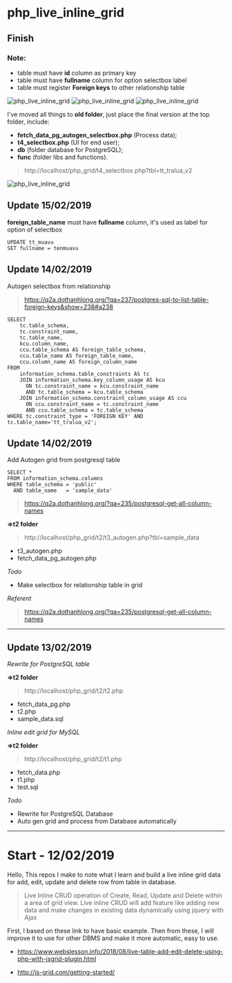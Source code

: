 # php_live_inline_grid

## Finish
### Note:
* table must have **id** column as primary key
* table must have **fullname** column for option selectbox label
* table must register **Foreign keys** to other relationship table

![php_live_inline_grid](./img/tt_tralua_v2.PNG)
![php_live_inline_grid](./img/tt_tralua_v2_2.PNG)
![php_live_inline_grid](./img/tt_loaicay.PNG)

I've moved all things to **old folder**, just place the final version at the top folder, include:
* **fetch_data_pg_autogen_selectbox.php** (Process data);
* **t4_selectbox.php** (UI for end user);
* **db** (folder database for PostgreSQL);
* **func** (folder libs and functions).

> http://localhost/php_grid/t4_selectbox.php?tbl=tt_tralua_v2

![php_live_inline_grid](./img/t4.png)

## Update 15/02/2019
**foreign_table_name** must have **fullname** column, it's used as label for option of selectbox

```
UPDATE tt_muavu
SET fullname = tenmuavu
```

## Update 14/02/2019
Autogen selectbox from relationship

> https://q2a.dothanhlong.org/?qa=237/postgres-sql-to-list-table-foreign-keys&show=238#a238
```
SELECT
    tc.table_schema, 
    tc.constraint_name, 
    tc.table_name, 
    kcu.column_name, 
    ccu.table_schema AS foreign_table_schema,
    ccu.table_name AS foreign_table_name,
    ccu.column_name AS foreign_column_name 
FROM 
    information_schema.table_constraints AS tc 
    JOIN information_schema.key_column_usage AS kcu
      ON tc.constraint_name = kcu.constraint_name
      AND tc.table_schema = kcu.table_schema
    JOIN information_schema.constraint_column_usage AS ccu
      ON ccu.constraint_name = tc.constraint_name
      AND ccu.table_schema = tc.table_schema
WHERE tc.constraint_type = 'FOREIGN KEY' AND tc.table_name='tt_tralua_v2';
```


## Update 14/02/2019
Add Autogen grid from postgresql table

```
SELECT *
FROM information_schema.columns
WHERE table_schema = 'public'
  AND table_name   = 'sample_data'
```
> https://q2a.dothanhlong.org/?qa=235/postgresql-get-all-column-names

**=>t2 folder**

> http://localhost/php_grid/t2/t3_autogen.php?tbl=sample_data
* t3_autogen.php
* fetch_data_pg_autogen.php

*Todo*
* Make selectbox for relationship table in grid

*Referent*
> https://q2a.dothanhlong.org/?qa=235/postgresql-get-all-column-names

***
## Update 13/02/2019

*Rewrite for PostgreSQL table*

**=>t2 folder**

> http://localhost/php_grid/t2/t2.php

* fetch_data_pg.php
* t2.php
* sample_data.sql

*Inline edit grid for MySQL*

**=>t2 folder**

> http://localhost/php_grid/t2/t1.php

* fetch_data.php
* t1.php
* test.sql

*Todo*
* Rewrite for PostgreSQL Database
* Auto gen grid and process from Database automatically

***
# Start - 12/02/2019

Hello, This repos I make to note what I learn and build a live inline grid data for add, edit, update and delete row from table in database.

> Live Inline CRUD operation of Create, Read, Update and Delete within a area of grid view. Live inline CRUD will add feature like adding new data and make changes in existing data dynamically using jquery with Ajax

First, I based on these link to have basic example. Then from these, I will improve it to use for other DBMS and make it more automatic, easy to use.

* https://www.webslesson.info/2018/08/live-table-add-edit-delete-using-php-with-jsgrid-plugin.html

* http://js-grid.com/getting-started/
